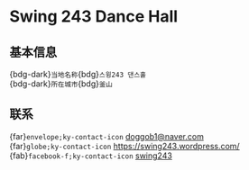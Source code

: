# Swing 243 Dance Hall

## 基本信息

{bdg-dark}`当地名称`{bdg}`스윙243 댄스홀`  
{bdg-dark}`所在城市`{bdg}`釜山`  

## 联系

{far}`envelope;ky-contact-icon` <doggob1@naver.com>  
{far}`globe;ky-contact-icon` <https://swing243.wordpress.com/>  
{fab}`facebook-f;ky-contact-icon` [swing243](https://www.facebook.com/swing243)  
